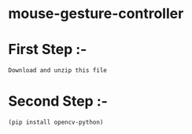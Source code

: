 # mouse-gesture-controller

# First Step :- <br>
`Download and unzip this file` <br>
# Second Step :- <br>
`(pip install opencv-python)`
